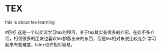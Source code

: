 TEX
===

this is about tex learning  

#目标
这是一个以交流学习tex的项目，关于tex其实有很多的介绍，在此不多介绍，相信很多的朋友也喜欢tex排版出来的东西，但是tex相对来说比较庞杂
学习起来有些难度，latex也许相对容易。
